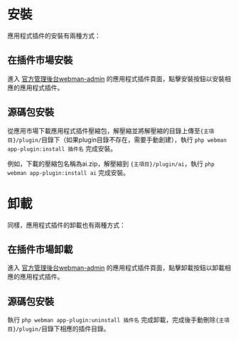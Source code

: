 # 安裝

應用程式插件的安裝有兩種方式：

## 在插件市場安裝
進入 [官方管理後台webman-admin](https://www.workerman.net/plugin/82) 的應用程式插件頁面，點擊安裝按鈕以安裝相應的應用程式插件。

## 源碼包安裝
從應用市場下載應用程式插件壓縮包，解壓縮並將解壓縮的目錄上傳至`{主項目}/plugin/`目錄下（如果plugin目錄不存在，需要手動創建），執行 `php webman app-plugin:install 插件名` 完成安裝。

例如，下載的壓縮包名稱為ai.zip，解壓縮到 `{主項目}/plugin/ai`，執行 `php webman app-plugin:install ai` 完成安裝。

# 卸載

同樣，應用程式插件的卸載也有兩種方式：

## 在插件市場卸載
進入 [官方管理後台webman-admin](https://www.workerman.net/plugin/82) 的應用程式插件頁面，點擊卸載按鈕以卸載相應的應用程式插件。

## 源碼包安裝
執行 `php webman app-plugin:uninstall 插件名` 完成卸載，完成後手動刪除`{主項目}/plugin/`目錄下相應的插件目錄。
